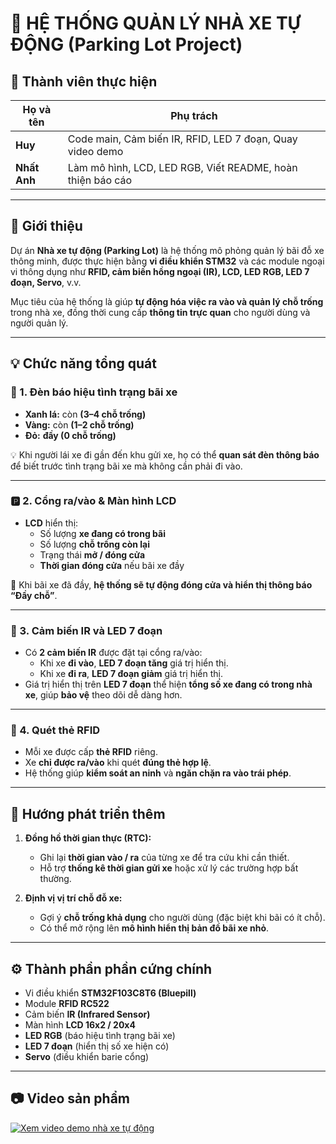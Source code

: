 
# 🚗 HỆ THỐNG QUẢN LÝ NHÀ XE TỰ ĐỘNG (Parking Lot Project)

## 👥 Thành viên thực hiện

| Họ và tên | Phụ trách |
|------------|------------|
| **Huy** | Code main, Cảm biến IR, RFID, LED 7 đoạn, Quay video demo |
| **Nhất Anh** | Làm mô hình, LCD, LED RGB, Viết README, hoàn thiện báo cáo |

---

## 🧩 Giới thiệu

Dự án **Nhà xe tự động (Parking Lot)** là hệ thống mô phỏng quản lý bãi đỗ xe thông minh, được thực hiện bằng **vi điều khiển STM32** và các module ngoại vi thông dụng như **RFID, cảm biến hồng ngoại (IR), LCD, LED RGB, LED 7 đoạn, Servo**, v.v.

Mục tiêu của hệ thống là giúp **tự động hóa việc ra vào và quản lý chỗ trống** trong nhà xe, đồng thời cung cấp **thông tin trực quan** cho người dùng và người quản lý.

---

## 💡 Chức năng tổng quát

### 🔶 1. Đèn báo hiệu tình trạng bãi xe

- **Xanh lá:** còn **(3–4 chỗ trống)**  
- **Vàng:** còn **(1–2 chỗ trống)**  
- **Đỏ:** **đầy (0 chỗ trống)**  

💡 Khi người lái xe đi gần đến khu gửi xe, họ có thể **quan sát đèn thông báo** để biết trước tình trạng bãi xe mà không cần phải đi vào.

---

### 🅿️ 2. Cổng ra/vào & Màn hình LCD

- **LCD** hiển thị:
  - Số lượng **xe đang có trong bãi**  
  - Số lượng **chỗ trống còn lại**  
  - Trạng thái **mở / đóng cửa**  
  - **Thời gian đóng cửa** nếu bãi xe đầy  

🔐 Khi bãi xe đã đầy, **hệ thống sẽ tự động đóng cửa và hiển thị thông báo “Đầy chỗ”**.

---

### 🔁 3. Cảm biến IR và LED 7 đoạn

- Có **2 cảm biến IR** được đặt tại cổng ra/vào:
  - Khi xe **đi vào**, **LED 7 đoạn tăng** giá trị hiển thị.
  - Khi xe **đi ra**, **LED 7 đoạn giảm** giá trị hiển thị.
- Giá trị hiển thị trên **LED 7 đoạn** thể hiện **tổng số xe đang có trong nhà xe**, giúp **bảo vệ** theo dõi dễ dàng hơn.

---

### 🪪 4. Quét thẻ RFID

- Mỗi xe được cấp **thẻ RFID** riêng.  
- Xe **chỉ được ra/vào** khi quét **đúng thẻ hợp lệ**.  
- Hệ thống giúp **kiểm soát an ninh** và **ngăn chặn ra vào trái phép**.

---

## 🚀 Hướng phát triển thêm

1. **Đồng hồ thời gian thực (RTC):**  
   - Ghi lại **thời gian vào / ra** của từng xe để tra cứu khi cần thiết.  
   - Hỗ trợ **thống kê thời gian gửi xe** hoặc xử lý các trường hợp bất thường.

2. **Định vị vị trí chỗ đỗ xe:**  
   - Gợi ý **chỗ trống khả dụng** cho người dùng (đặc biệt khi bãi có ít chỗ).  
   - Có thể mở rộng lên **mô hình hiển thị bản đồ bãi xe nhỏ**.

---

## ⚙️ Thành phần phần cứng chính

- Vi điều khiển **STM32F103C8T6 (Bluepill)**  
- Module **RFID RC522**  
- Cảm biến **IR (Infrared Sensor)**  
- Màn hình **LCD 16x2 / 20x4**  
- **LED RGB** (báo hiệu tình trạng bãi xe)  
- **LED 7 đoạn** (hiển thị số xe hiện có)  
- **Servo** (điều khiển barie cổng)  

---

## 📷 Video sản phẩm
[![Xem video demo nhà xe tự động](docs/thumbnail.png)](https://drive.google.com/file/d/1G1F36kMGdYP7CZL8KHQnbg2_zZ5u2mTm/view)




